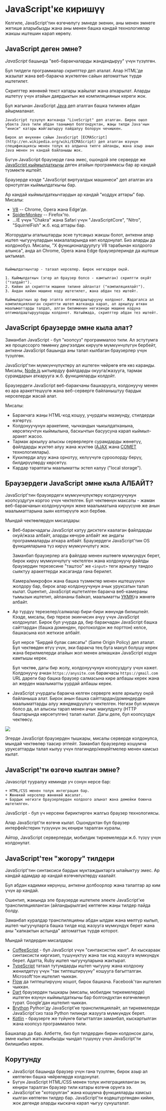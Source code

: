 # JavaScript'ке киришүү

Келгиле, JavaScript'тин өзгөчөлүгү эмнеде экенин, аны менен эмнеге жетише аларыбызды жана аны менен башка кандай технологиялар жакшы иштешин карап көрөлү.

## JavaScript деген эмне?

*JavaScript* башында "веб-баракчаларды жандандыруу" үчүн түзүлгөн.

Бул тилдеги программалар *скрипттер* деп аталат. Алар HTML'де жазылат жана веб-баракча жүктөлгөн сайын автоматтык түрдө иштетилет.

Скрипттер жөнөкөй текст катары жайылат жана аткарылат. Аларды иштетүү үчүн атайын даярдыктын же компиляциянын кереги жок.

Бул жагынан JavaScript [Java](https://ky.wikipedia.org/wiki/Java) деп аталган башка тилинен абдан айырмаланат.

```smart header="Эмне үчүн <u>Java</u>Script деп аталат?"
JavaScript түзүлүп жатканда "LiveScript" деп аталган. Бирок ошол убакта Java тили абдан таанымал болгондуктан, жаңы тилди Java'нын "иниси" катары жайгаштыруу пайдалуу болорун чечишкен.

Бирок ал өнүккөн сайын JavaScript [ECMAScript](http://en.wikipedia.org/wiki/ECMAScript) деп аталган өзүнүн спецификациясы менен толук өз алдынча тилге айланды, жана азыр анын Java менен эч кандай байланышы жок.
```

Бүгүн JavaScript браузерде гана эмес, ошондой эле серверде же [JavaScript кыймылдаткычы](https://en.wikipedia.org/wiki/JavaScript_engine) деген атайын программасы бар ар кандай түзмөктө иштейт.

Браузерде кээде "JavaScript виртуалдык машинеси" деп аталган ага орнотулган кыймылдаткычы бар.

Ар кандай кыймылдаткычтардын ар кандай "коддук аттары" бар. Мисалы:

- [V8](https://en.wikipedia.org/wiki/V8_(JavaScript_engine)) -- Chrome, Opera жана Edge'де.
- [SpiderMonkey](https://en.wikipedia.org/wiki/SpiderMonkey) -- Firefox'то.
- ...IE үчүн "Chakra" жана Safari үчүн "JavaScriptCore", "Nitro", "SquirrelFish" ж.б. код аттары бар.

Жогорудагы аталыштарды эске тутсаңыз жакшы болот, анткени алар иштеп чыгуучулардын макалаларында көп колдонулат. Биз аларды да колдонобуз. Мисалы, "X функционалдуулугу V8 тарабынан колдоого алынса", анда ал Chrome, Opera жана Edge браузерлеринде да иштеши ыктымал.

```smart header="Кыймылдаткычтар кантип иштейт?"

Кыймылдаткычтар - татаал нерселер. Бирок негиздери оңой.

1. Кыймылдаткыч (эгер ал браузер болсо - камтылган) скриптти окуйт ("талдайт").
2. Кийин ал скриптти машине тилине айлантат ("компиляциялайт").
3. Андан кийин машине коду иштетилет, жана абдан тез иштейт.

Кыймылдаткыч ар бир этапта оптималдаштырууну колдонот. Жадагалса ал компиляцияланган скриптти иштеп жатканда карап, ал аркылуу өткөн маалыматтарды талдап, алган билиминин негизинде машине кодуна оптималдаштырууларды колдонот. Натыйжада, скрипттер абдан тез иштейт.
```

## JavaScript браузерде эмне кыла алат?

Заманбап JavaScript - бул "коопсуз" программалоо тили. Ал эстутумга же процессорго төмөнкү деңгээлдик кирүүгө мүмкүнчүлүгүн бербейт, анткени JavaScript башында аны талап кылбаган браузерлер үчүн түзүлгөн.

JavaScript'тин мүмкүнчүлүктөрү ал иштеген чөйрөгө өтө көз каранды. Мисалы, [Node.js](https://ky.wikipedia.org/wiki/Node.js) ыктыярдуу файлдарды окууга/жазууга, тармак сурамдарын аткарууга ж.б. функцияларды колдойт.

Браузердеги JavaScript веб-баракчаны башкарууга, колдонуучу менен өз ара аракеттешүүгө жана веб-серверге байланыштуу бардык нерселерди жасай алат.

Мисалы:

- Баракчага жаңы HTML-код кошуу, учурдагы мазмунду, стилдерди өзгөртүү.
- Колдонуучунун аракетине, чычкандын чыкылдатканына, көрсөткүчтүн кыймылына, баскычтын басуусуна карап кыймыл-аракет жасоо.
- Тармак аркылуу алыскы серверлерге сурамдарды жөнөтүү, файлдарды жүктөп алуу жана жүктөө ([AJAX](https://en.wikipedia.org/wiki/Ajax_(programming)) жана [COMET](https://en.wikipedia.org/wiki/Comet_(programming)) технологиялары).
- Кукилерди алуу жана орнотуу, келүүчүгө суроолорду берүү, билдирүүлөрдү көрсөтүү.
- Кардар тараптагы маалыматты эстеп калуу ("local storage").

## Браузердеги JavaScript эмне кыла АЛБАЙТ?

JavaScript'тин браузердеги мүмкүнчүлүктөрү колдонуучунун коопсуздугун коргоо үчүн чектелген. Бул чектөөнүн максаты - жаман веб-баракчанын колдонуучунун жеке маалыматына кирүүсүнө же анын маалыматтарына зыян келтирүүгө жол бербөө.

Мындай чектөөлөрдүн мисалдары:

- Веб-баракчадагы JavaScript катуу дисктеги каалаган файлдарды окуй/жаза албайт, аларды көчүрө албайт же андагы программаларды аткара албайт. Браузердеги JavaScript'тин OS функцияларына түз кирүү мүмкүнчүлүгү жок.

    Заманбап браузерлер ага файлдар менен иштөөгө мүмкүндүк берет, бирок кирүү мүмкүнчүлүгү чектелген жана колдонуучу файлды браузердин терезесине "таштоо" же `<input>` теги аркылуу тандоо сыяктуу аракеттерди жасаганда гана берилет.
    
    Камера/микрофон жана башка түзмөктөр менен иштешүүнүн жолдору бар, бирок алар колдонуучунун ачык уруксатын талап кылат. Ошентип, JavaScript иштетилген баракча веб-камераны тымызын иштетип, айлананы байкап, маалыматты [УКМК](https://en.wikipedia.org/wiki/State_Committee_for_National_Security_(Kyrgyzstan))га жөнөтө албайт.
    
- Ар түрдүү терезелер/салмалар бири-бири жөнүндө билишпейт. Кээде, мисалы, бир терезе экинчисин ачуу үчүн JavaScript колдонулат. Бирок бул учурда да, бир баракчадан JavaScript башка сайттардан (башка доменден, протоколдон же порттон) келсе, башкасына кол жеткизе албайт.

    Бул нерсе "Бирдей булак саясаты" (Same Origin Policy) деп аталат. Бул чектөөдөн өтүү үчүн, эки баракча тең буга макул болушу керек жана берилмелерди атайын жол менен алмашкан JavaScript кодун камтышы керек.

    Бул чектөө, дагы бир жолу, колдонуучунун коопсуздугу үчүн кажет. Колдонуучу ачкан `https://anysite.com` баракчасы `https://gmail.com` URL дареги бар башка браузер салмасына кире албашы керек жана ал жерден маалыматты уурдай албашы керек.

- JavaScript учурдагы баракча келген серверге желе аркылуу оңой байланыша алат. Бирок анын башка сайттардан/домендерден маалыматтарды алуу жөндөмдүүлүгү чектелген. Негизи бул мүмкүн болсо да, ал алыскы тарап менен ачык макулдукту (HTTP баштарында көрсөтүлгөн) талап кылат. Дагы деле, бул коопсуздук чектөөсү.

![](limitations.svg)

Эгерде JavaScript браузерден тышкары, мисалы серверде колдонулса, мындай чектөөлөр таасир этпейт. Заманбап браузерлер кошумча уруксаттарды талап кылуу үчүн плагиндер/кеңейтмелер менен камсыз кылат.

## JavaScript'ти өзгөчө кылган эмне?

Javascript тууралуу кеминде *үч* сонун нерсе бар:

```compare
+ HTML/CSS менен толук интеграция бар.
+ Жөнөкөй нерселер жөнөкөй жасалат.
+ Бардык негизги браузерлерден колдоого алынат жана демейки боюнча иштетилген.
```
JavaScript - бул үч нерсени бириктирген жалгыз браузер технологиясы.

Алар JavaScript'ти өзгөчө кылат. Ошондуктан бул браузер интерфейстерин түзүүнүн эң кеңири таралган куралы.

Айтор, JavaScript серверлерди, мобилдик тиркемелерди ж.б. түзүү үчүн колдонулат.

## JavaScript'тен "жогору" тилдери

JavaScript'тин синтаксиси бардык муктаждыктарга ылайыктуу эмес. Ар кандай адамдар ар кандай өзгөчөлүктөрдү каалайт.

Бул абдан кадимки көрүнүш, анткени долбоорлор жана талаптар ар ким үчүн ар кандай.

Ошентип, жакында эле браузерде иштетиле электе JavaScript'ке транспиляцияланган (айландырылган) көптөгөн жаңы тилдер пайда болду.

Заманбап куралдар транспиляцияны абдан ылдам жана мөлтүр кылып, иштеп чыгуучуларга башка тилде код жазууга мүмкүндүк берет жана аны "капкактын астында" автоматтык түрдө которот.

Мындай тилдердин мисалдары:

- [CoffeeScript](https://coffeescript.org/) - бул JavaScript үчүн "синтаксистик кант". Ал кыскараак синтаксисти киргизип, түшүнүктүү жана так код жазууга мүмкүндүк берет. Адатта, Ruby иштеп чыгуучуларына жактырат.
- [TypeScript](https://www.typescriptlang.org/) татаал тутумдарды иштеп чыгууну жана колдоону женилдетүү үчүн "так типтештирүүнү" кошууга багытталган. Microsoft'тон иштелип чыккан.
- [Flow](https://flow.org/) да типтештирүүнү кошот, бирок башкача. Facebook'тан иштелип чыккан.
- [Dart](https://www.dartlang.org/) браузерден тышкары (мисалы, мобилдик тиркемелерде) иштеген өзүнүн кыймылдаткычы бар болгондуктан өзгөчөлөнүп турат. Google'дан иштелип чыккан. 
- [Brython](https://brython.info/) Python'ду JavaScript'ке транспиляциялайт, ал тиркемелерди JavaScript'сиз таза Python тилинде жазууга мүмкүндүк берет.
- [Kotlin](https://kotlinlang.org/docs/reference/js-overview.html) - браузерге же түйүнгө багытталган заманбап, кыскартылган жана коопсуз программалоо тили.

Башкалар да бар. Албетте, биз бул тилдердин бирин колдонсок дагы, эмне кылып жатканыбызды чындап түшүнүү үчүн JavaScript'ти билишибиз керек.

## Корутунду

- JavaScript башында браузер үчүн гана түзүлгөн, бирок азыр ал көптөгөн башка чөйрөлөрдө колдонулат.
- Бүгүн JavaScript HTML/CSS менен толук интеграцияланган эң кеңири таралган браузер тили катары өзгөчө орунга ээ.
- JavaScript'ке "которулган" жана кошумча функцияларды камсыз кылган көптөгөн тилдер бар. JavaScript'ти өздөштүргөндөн кийин, жок дегенде аларды кыскача карап чыгуу сунушталат.
